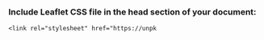 ### Include Leaflet CSS file in the head section of your document:

    <link rel="stylesheet" href="https://unpk